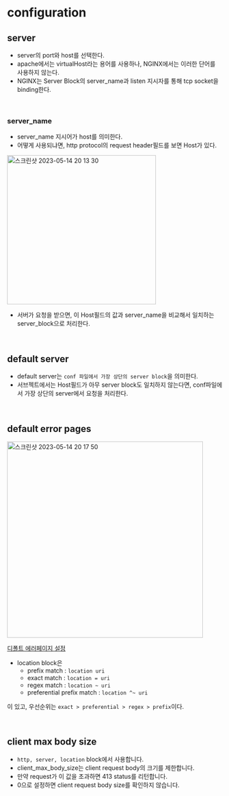 # configuration

## server 

- server의 port와 host를 선택한다.
- apache에서는 virtualHost라는 용어를 사용하나, NGINX에서는 이러한 단어를 사용하지 않는다.
- NGINX는 Server Block의 server_name과 listen 지시자를 통해 tcp socket을 binding한다.

<br>

### server_name

- server_name 지시어가 host를 의미한다.
- 어떻게 사용되냐면, http protocol의 request header필드를 보면 Host가 있다.

<img width="348" alt="스크린샷 2023-05-14 20 13 30" src="https://github.com/koreanddinghwan/koreanddinghwan.github.io/assets/76278794/f5e7775f-6f49-4d99-a9a3-b23bffec4704">

- 서버가 요청을 받으면, 이 Host필드의 값과 server_name을 비교해서 일치하는 server_block으로 처리한다.

<br>

## default server

- default server는 `conf 파일에서 가장 상단의 server block`을 의미한다.
- 서브젝트에서는 Host필드가 아무 server block도 일치하지 않는다면, conf파일에서 가장 상단의 server에서 요청을 처리한다.

<br>

## default error pages

<img width="458" alt="스크린샷 2023-05-14 20 17 50" src="https://github.com/koreanddinghwan/koreanddinghwan.github.io/assets/76278794/3bd4eaa3-1212-4db2-8faf-761e3dc76e15">

[디폴트 에러페이지 설정](https://hyeonguj.github.io/2019/09/25/nginx-%EB%94%94%ED%8F%B4%ED%8A%B8-%EC%97%90%EB%9F%AC%ED%8E%98%EC%9D%B4%EC%A7%80-%EC%84%A4%EC%A0%95%ED%95%98%EA%B8%B0/)


- location block은 
	- prefix match : `location uri`
	- exact match : `location = uri`
	- regex match : `location ~ uri`
	- preferential prefix match : `location ^~ uri`

이 있고, 우선순위는 `exact > preferential > regex > prefix`이다.


<br>

## client max body size

- `http, server, location` block에서 사용합니다.
- client_max_body_size는 client request body의 크기를 제한합니다.
- 만약 request가 이 값을 초과하면 413 status를 리턴합니다.
- 0으로 설정하면 client request body size를 확인하지 않습니다.



<br>

## 
